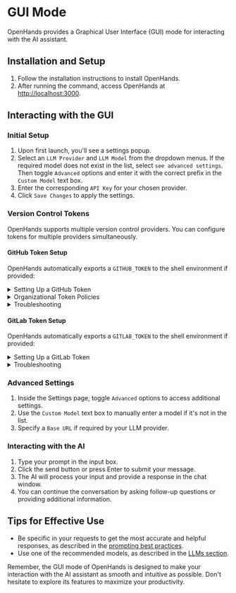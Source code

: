 # GUI Mode

OpenHands provides a Graphical User Interface (GUI) mode for interacting with the AI assistant.

## Installation and Setup

1. Follow the installation instructions to install OpenHands.
2. After running the command, access OpenHands at [http://localhost:3000](http://localhost:3000).

## Interacting with the GUI

### Initial Setup

1. Upon first launch, you'll see a settings popup.
2. Select an `LLM Provider` and `LLM Model` from the dropdown menus. If the required model does not exist in the list,
   select `see advanced settings`. Then toggle `Advanced` options and enter it with the correct prefix in the
   `Custom Model` text box.
3. Enter the corresponding `API Key` for your chosen provider.
4. Click `Save Changes` to apply the settings.

### Version Control Tokens

OpenHands supports multiple version control providers. You can configure tokens for multiple providers simultaneously.

#### GitHub Token Setup

OpenHands automatically exports a `GITHUB_TOKEN` to the shell environment if provided:

<details>
  <summary>Setting Up a GitHub Token</summary>

  1. **Generate a Personal Access Token (PAT)**:
   - On GitHub, go to Settings > Developer Settings > Personal Access Tokens > Tokens (classic).
   - **New token (classic)**
     - Required scopes:
     - `repo` (Full control of private repositories)
   - **Fine-Grained Tokens**
     - All Repositories (You can select specific repositories, but this will impact what returns in repo search)
     - Minimal Permissions ( Select `Meta Data = Read-only` read for search, `Pull Requests = Read and Write` and `Content = Read and Write` for branch creation)
  2. **Enter Token in OpenHands**:
   - Click the Settings button (gear icon).
   - Paste your token in the `GitHub Token` field.
   - Click `Save` to apply the changes.
</details>

<details>
  <summary>Organizational Token Policies</summary>

  If you're working with organizational repositories, additional setup may be required:

  1. **Check Organization Requirements**:
   - Organization admins may enforce specific token policies.
   - Some organizations require tokens to be created with SSO enabled.
   - Review your organization's [token policy settings](https://docs.github.com/en/organizations/managing-programmatic-access-to-your-organization/setting-a-personal-access-token-policy-for-your-organization).
  2. **Verify Organization Access**:
   - Go to your token settings on GitHub.
   - Look for the organization under `Organization access`.
   - If required, click `Enable SSO` next to your organization.
   - Complete the SSO authorization process.
</details>

<details>
  <summary>Troubleshooting</summary>

  Common issues and solutions:

  - **Token Not Recognized**:
     - Ensure the token is properly saved in settings.
     - Check that the token hasn't expired.
     - Verify the token has the required scopes.
     - Try regenerating the token.

  - **Organization Access Denied**:
     - Check if SSO is required but not enabled.
     - Verify organization membership.
     - Contact organization admin if token policies are blocking access.

  - **Verifying Token Works**:
     - The app will show a green checkmark if the token is valid.
     - Try accessing a repository to confirm permissions.
     - Check the browser console for any error messages.
</details>

#### GitLab Token Setup

OpenHands automatically exports a `GITLAB_TOKEN` to the shell environment if provided:

<details>
  <summary>Setting Up a GitLab Token</summary>

  1. **Generate a Personal Access Token (PAT)**:
   - On GitLab, go to User Settings > Access Tokens.
   - Create a new token with the following scopes:
     - `api` (API access)
     - `read_user` (Read user information)
     - `read_repository` (Read repository)
     - `write_repository` (Write repository)
   - Set an expiration date or leave it blank for a non-expiring token.
  2. **Enter Token in OpenHands**:
   - Click the Settings button (gear icon).
   - Paste your token in the `GitLab Token` field.
   - Enter your GitLab instance URL if using self-hosted GitLab.
   - Click `Save` to apply the changes.
</details>

<details>
  <summary>Troubleshooting</summary>

  Common issues and solutions:

  - **Token Not Recognized**:
     - Ensure the token is properly saved in settings.
     - Check that the token hasn't expired.
     - Verify the token has the required scopes.
     - For self-hosted instances, verify the correct instance URL.

  - **Access Denied**:
     - Verify project access permissions.
     - Check if the token has the necessary scopes.
     - For group/organization repositories, ensure you have proper access.
</details>

### Advanced Settings

1. Inside the Settings page, toggle `Advanced` options to access additional settings.
2. Use the `Custom Model` text box to manually enter a model if it's not in the list.
3. Specify a `Base URL` if required by your LLM provider.

### Interacting with the AI

1. Type your prompt in the input box.
2. Click the send button or press Enter to submit your message.
3. The AI will process your input and provide a response in the chat window.
4. You can continue the conversation by asking follow-up questions or providing additional information.

## Tips for Effective Use

- Be specific in your requests to get the most accurate and helpful responses, as described in the [prompting best practices](../prompting/prompting-best-practices).
- Use one of the recommended models, as described in the [LLMs section](usage/llms/llms.md).

Remember, the GUI mode of OpenHands is designed to make your interaction with the AI assistant as smooth and intuitive
as possible. Don't hesitate to explore its features to maximize your productivity.
